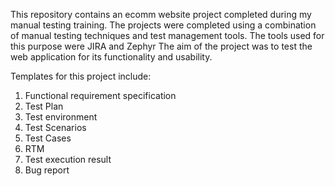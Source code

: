 This repository contains an ecomm website project completed during my manual testing training. The projects were completed using a combination of manual testing techniques and test management tools.
The tools used for this purpose were JIRA and Zephyr 
The aim of the project was to test the web application for its functionality and usability.

Templates for this project include:
1. Functional requirement specification
2. Test Plan
3. Test environment
4. Test Scenarios
5. Test Cases
6. RTM
7. Test execution result
8. Bug report
